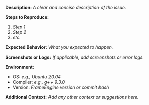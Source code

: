 <!--
Thank you for reporting an issue in FrameEngine!
-->

**Description:**
_A clear and concise description of the issue._

**Steps to Reproduce:**
1. _Step 1_
2. _Step 2_
3. _etc._

**Expected Behavior:**
_What you expected to happen._

**Screenshots or Logs:**
_If applicable, add screenshots or error logs._

**Environment:**
- OS: _e.g., Ubuntu 20.04_
- Compiler: _e.g., g++ 9.3.0_
- Version: _FrameEngine version or commit hash_

**Additional Context:**
_Add any other context or suggestions here._

